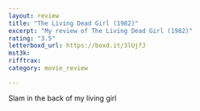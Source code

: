 ```yaml
---
layout: review
title: "The Living Dead Girl (1982)"
excerpt: "My review of The Living Dead Girl (1982)"
rating: "3.5"
letterboxd_url: https://boxd.it/3lUjfJ
mst3k: 
rifftrax: 
category: movie_review

---
```


Slam in the back of my living girl